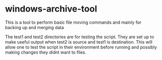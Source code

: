# windows-archive-tool

This is a tool to perform basic file moving commands and mainly for backing up and merging data

The test1 and test2 directories are for testing the script. They are set up to make useful output when test2 is source and test1 is destination. This will allow one to test the script in their environment before running and possibly making changes they didnt want to files.
